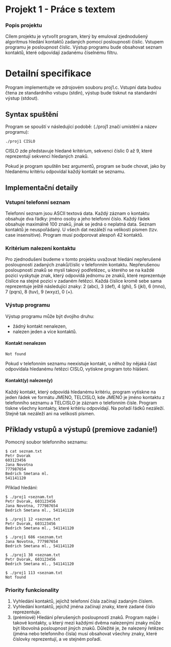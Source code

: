 # Projekt 1 - Práce s textem
### Popis projektu
Cílem projektu je vytvořit program, který by emuloval zjednodušený algoritmus hledání kontaktů zadaných pomocí posloupnosti číslic. Vstupem programu je posloupnost číslic. Výstup programu bude obsahovat seznam kontaktů, které odpovídají zadanému číselnému filtru.

# Detailní specifikace
Program implementujte ve zdrojovém souboru proj1.c. Vstupní data budou čtena ze standardního vstupu (stdin), výstup bude tisknut na standardní výstup (stdout).

## Syntax spuštění
Program se spouští v následující podobě: (./proj1 značí umístění a název programu):
```
./proj1 CISLO
```
CISLO zde představuje hledané kritérium, sekvenci číslic 0 až 9, které reprezentují sekvenci hledaných znaků.

Pokud je program spuštěn bez argumentů, program se bude chovat, jako by hledanému kritériu odpovídal každý kontakt se seznamu.

## Implementační detaily
### Vstupní telefonní seznam
Telefonní seznam jsou ASCII textová data. Každý záznam o kontaktu obsahuje dva řádky: jméno osoby a jeho telefonní číslo. Každý řádek obsahuje maximálně 100 znaků, jinak se jedná o neplatná data. Seznam kontaktů je neuspořádaný. U všech dat nezáleží na velikosti písmen (tzv. case insensitive). Program musí podporovat alespoň 42 kontaktů.

### Kritérium nalezení kontaktu
Pro zjednodušení budeme v tomto projektu uvažovat hledání nepřerušené posloupnosti zadaných znaků/číslic v telefonním kontaktu. Nepřerušenou posloupností znaků se myslí takový podřetězec, u kterého se na každé pozici vyskytuje znak, který odpovídá jednomu ze znaků, které reprezentuje číslice na stejné pozici v zadaném řetězci. Každá číslice kromě sebe sama reprezentuje ještě následující znaky: 2 (abc), 3 (def), 4 (ghi), 5 (jkl), 6 (mno), 7 (pqrs), 8 (tuv), 9 (wxyz), 0 (+).

### Výstup programu
Výstup programu může být dvojího druhu:

* žádný kontakt nenalezen,
* nalezen jeden a více kontaktů.
#### Kontakt nenalezen
```
Not found
```
Pokud v telefonním seznamu neexistuje kontakt, u něhož by nějaká část odpovídala hledanému řetězci CISLO, vytiskne program toto hlášení.

#### Kontakt(y) nalezen(y)
Každý kontakt, který odpovídá hledanému kritériu, program vytiskne na jeden řádek ve formátu JMENO, TELCISLO, kde JMENO je jméno kontaktu z telefonního seznamu a TELCISLO je záznam o telefonním čísle. Program tiskne všechny kontakty, které kritériu odpovídají. Na pořadí řádků nezáleží. Stejně tak nezáleží ani na velikosti písmen.

## Příklady vstupů a výstupů (premiove zadanie!)
Pomocný soubor telefonního seznamu:
```
$ cat seznam.txt
Petr Dvorak
603123456
Jana Novotna
777987654
Bedrich Smetana ml.
541141120
```
Příklad hledání:
```
$ ./proj1 <seznam.txt
Petr Dvorak, 603123456
Jana Novotna, 777987654
Bedrich Smetana ml., 541141120
```
```
$ ./proj1 12 <seznam.txt
Petr Dvorak, 603123456
Bedrich Smetana ml., 541141120
```
```
$ ./proj1 686 <seznam.txt
Jana Novotna, 777987654
Bedrich Smetana ml., 541141120
```
```
$ ./proj1 38 <seznam.txt
Petr Dvorak, 603123456
Bedrich Smetana ml., 541141120
```
```
$ ./proj1 113 <seznam.txt
Not found
```
### Priority funkcionality
1. Vyhledání kontaktů, jejichž telefonní čísla začínají zadaným číslem.
2. Vyhledání kontaktů, jejichž jména začínají znaky, které zadané číslo reprezentuje.
3. (prémiové) Hledání přerušených posloupností znaků. Program najde i takové kontakty, u který mezi každými dvěma nalezenými znaky může být libovolná posloupnost jiných znaků. Důležité je, že nalezený řetězec (jména nebo telefonního čísla) musí obsahovat všechny znaky, které číslovky reprezentují, a ve stejném pořadí.
